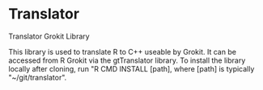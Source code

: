 Translator
=======

Translator Grokit Library

This library is used to translate R to C++ useable by Grokit. It can be accessed from R Grokit via the gtTranslator library.
To install the library locally after cloning, run "R CMD INSTALL [path], where [path] is typically "~/git/translator".